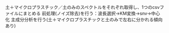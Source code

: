 土＋マイクロプラスチック／土のみのスペクトルをそれぞれ取得し、1つのcsvファイルにまとめる
前処理(ノイズ除去)を行う：波長選択→KM変換→snv→中心化
主成分分析を行う(土＋マイクロプラスチックと土のみで左右に分かれる傾向あり)
